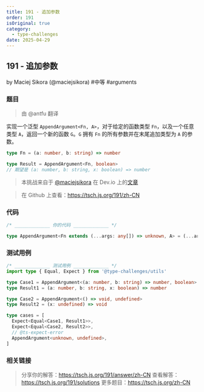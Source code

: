 ```yaml
---
title: 191 - 追加参数
order: 191
isOriginal: true
category:
  - type-challenges
date: 2025-04-29
---
```


191 - 追加参数
-------
by Maciej Sikora (@maciejsikora) #中等 #arguments

### 题目

> 由 @antfu 翻译

实现一个泛型 `AppendArgument<Fn, A>`，对于给定的函数类型 `Fn`，以及一个任意类型 `A`，返回一个新的函数 `G`。`G` 拥有 `Fn` 的所有参数并在末尾追加类型为 `A` 的参数。

```typescript
type Fn = (a: number, b: string) => number

type Result = AppendArgument<Fn, boolean>
// 期望是 (a: number, b: string, x: boolean) => number
```

> 本挑战来自于 [@maciejsikora](https://github.com/maciejsikora) 在 Dev.io 上的[文章](https://dev.to/macsikora/advanced-typescript-exercises-question-4-495c)

> 在 Github 上查看：https://tsch.js.org/191/zh-CN

### 代码

```ts
/* _____________ 你的代码 _____________ */

type AppendArgument<Fn extends (...args: any[]) => unknown, A> = (...args: [...Parameters<Fn>, A]) => ReturnType<Fn>

```

### 测试用例

```ts
/* _____________ 测试用例 _____________ */
import type { Equal, Expect } from '@type-challenges/utils'

type Case1 = AppendArgument<(a: number, b: string) => number, boolean>
type Result1 = (a: number, b: string, x: boolean) => number

type Case2 = AppendArgument<() => void, undefined>
type Result2 = (x: undefined) => void

type cases = [
  Expect<Equal<Case1, Result1>>,
  Expect<Equal<Case2, Result2>>,
  // @ts-expect-error
  AppendArgument<unknown, undefined>,
]

```

### 相关链接

> 分享你的解答：https://tsch.js.org/191/answer/zh-CN
> 查看解答：https://tsch.js.org/191/solutions
> 更多题目：https://tsch.js.org/zh-CN

